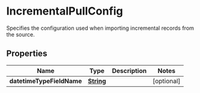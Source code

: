 

# IncrementalPullConfig

 Specifies the configuration used when importing incremental records from the source. 

## Properties

| Name | Type | Description | Notes |
|------------ | ------------- | ------------- | -------------|
|**datetimeTypeFieldName** | [**String**](String.md) |  |  [optional] |



